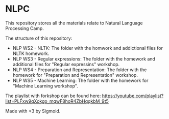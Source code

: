 # NLPC
This repository stores all the materials relate to Natural Language Processing Camp.

The structure of this repository:
* NLP WS2 - NLTK: The folder with the homwork and addictional files for NLTK homework.
* NLP WS3 - Regular expressions: The folder with the homework and additional files for "Regular expressins" workshop.
* NLP WS4 - Preparation and Representation: The folder with the homework for "Preparation and Representation" workshop.
* NLP WS5 - Machine Learning: The folder with the homework for "Machine Learning workshop".

The playlist with forkshop can be found here: https://youtube.com/playlist?list=PLFxw9qXokgo_mqwF8hoR4ZbHqqkbM_9t5

Made with <3 by Sigmoid.
